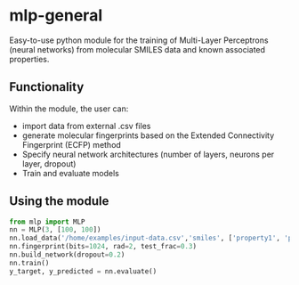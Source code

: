 # mlp-general
Easy-to-use python module for the training of Multi-Layer Perceptrons (neural networks) from molecular SMILES data and known associated properties.

## Functionality

Within the module, the user can:

* import data from external .csv files
* generate molecular fingerprints based on the Extended Connectivity Fingerprint (ECFP) method
* Specify neural network architectures (number of layers, neurons per layer, dropout)
* Train and evaluate models

## Using the module
```python
from mlp import MLP
nn = MLP(3, [100, 100])
nn.load_data('/home/examples/input-data.csv','smiles', ['property1', 'property2'])
nn.fingerprint(bits=1024, rad=2, test_frac=0.3)
nn.build_network(dropout=0.2)
nn.train()
y_target, y_predicted = nn.evaluate()
```
